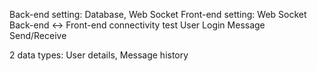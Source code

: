Back-end setting: Database, Web Socket
Front-end setting: Web Socket
Back-end <-> Front-end connectivity test
User Login
Message Send/Receive

2 data types: User details, Message history
